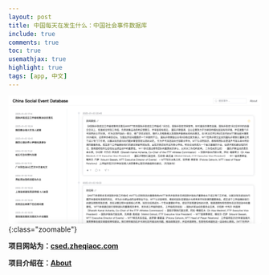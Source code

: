 ```yaml
---
layout: post
title: 中国每天在发生什么：中国社会事件数据库
include: true
comments: true
toc: true
usemathjax: true
highlight: true
tags: [app, 中文]
---
```


![csed](/assets/csed.png){:class="zoomable"}

<div class="emphasis-box" markdown="1">

**项目网站为：[csed.zheqiaoc.com](https://csed.zheqiaoc.com)**

**项目介绍在：[About](https://csed.zheqiaoc.com/about)**

</div>

